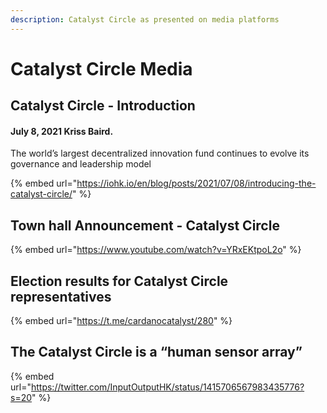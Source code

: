 ```yaml
---
description: Catalyst Circle as presented on media platforms
---
```


# Catalyst Circle Media

## Catalyst Circle - Introduction

#### July 8, 2021 Kriss Baird.

The world’s largest decentralized innovation fund continues to evolve its governance and leadership model

{% embed url="https://iohk.io/en/blog/posts/2021/07/08/introducing-the-catalyst-circle/" %}

## Town hall Announcement - Catalyst Circle

{% embed url="https://www.youtube.com/watch?v=YRxEKtpoL2o" %}

## Election results for Catalyst Circle representatives

{% embed url="https://t.me/cardanocatalyst/280" %}

## The Catalyst Circle is a “human sensor array”

{% embed url="https://twitter.com/InputOutputHK/status/1415706567983435776?s=20" %}



